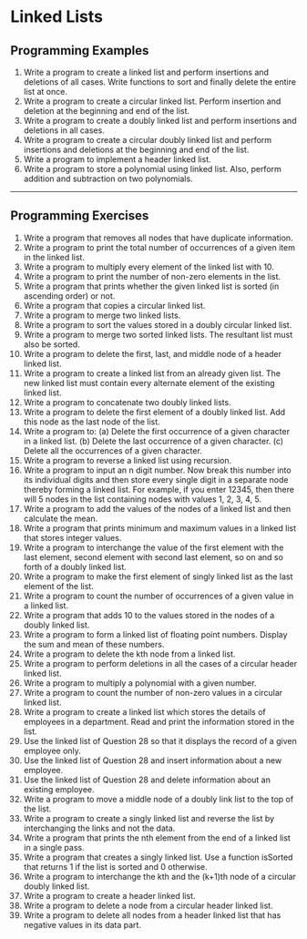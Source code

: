 # Linked Lists
## Programming Examples

1. Write a program to create a linked list and perform insertions and deletions of all cases. Write functions to sort and finally delete the entire list at once.
2. Write a program to create a circular linked list. Perform insertion and deletion at the beginning and end of the list.
3. Write a program to create a doubly linked list and perform insertions and deletions in all cases.
4. Write a program to create a circular doubly linked list and perform insertions and deletions at the beginning and end of the list.
5. Write a program to implement a header linked list.
6. Write a program to store a polynomial using linked list. Also, perform addition and subtraction on two polynomials.

---

## Programming Exercises

1. Write a program that removes all nodes that have duplicate information.
2. Write a program to print the total number of occurrences of a given item in the linked list.
3. Write a program to multiply every element of the linked list with 10.
4. Write a program to print the number of non-zero elements in the list.
5. Write a program that prints whether the given linked list is sorted (in ascending order) or not.
6. Write a program that copies a circular linked list.
7. Write a program to merge two linked lists.
8. Write a program to sort the values stored in a doubly circular linked list.
9. Write a program to merge two sorted linked lists. The resultant list must also be sorted.
10. Write a program to delete the first, last, and middle node of a header linked list.
11. Write a program to create a linked list from an already given list. The new linked list must contain every alternate element of the existing linked list.
12. Write a program to concatenate two doubly linked lists.
13. Write a program to delete the first element of a doubly linked list. Add this node as the last node of the list.
14. Write a program to:
(a) Delete the first occurrence of a given character in a linked list.
(b) Delete the last occurrence of a given character.
(c) Delete all the occurrences of a given character.
15. Write a program to reverse a linked list using recursion.
16. Write a program to input an n digit number. Now break this number into its individual digits and then store every single digit in a separate node thereby forming a linked list. For example, if you enter 12345, then there will 5 nodes in the list containing nodes with values 1, 2, 3, 4, 5.
17. Write a program to add the values of the nodes of a linked list and then calculate the mean.
18. Write a program that prints minimum and maximum values in a linked list that stores integer values.
19. Write a program to interchange the value of the first element with the last element, second element with second last element, so on and so forth of a doubly linked list.
20. Write a program to make the first element of singly linked list as the last element of the list.
21. Write a program to count the number of occurrences of a given value in a linked list.
22. Write a program that adds 10 to the values stored in the nodes of a doubly linked list.
23. Write a program to form a linked list of floating point numbers. Display the sum and mean of these numbers.
24. Write a program to delete the kth node from a linked list.
25. Write a program to perform deletions in all the cases of a circular header linked list.
26. Write a program to multiply a polynomial with a given number.
27. Write a program to count the number of non-zero values in a circular linked list.
28. Write a program to create a linked list which stores the details of employees in a department. Read and print the information stored in the list.
29. Use the linked list of Question 28 so that it displays the record of a given employee only.
30. Use the linked list of Question 28 and insert information about a new employee.
31. Use the linked list of Question 28 and delete information about an existing employee.
32. Write a program to move a middle node of a doubly link list to the top of the list.
33. Write a program to create a singly linked list and reverse the list by interchanging the links and not the data.
34. Write a program that prints the nth element from the end of a linked list in a single pass.
35. Write a program that creates a singly linked list. Use a function isSorted that returns 1 if the list is sorted and 0 otherwise.
36. Write a program to interchange the kth and the (k+1)th node of a circular doubly linked list.
37. Write a program to create a header linked list.
38. Write a program to delete a node from a circular header linked list.
39. Write a program to delete all nodes from a header linked list that has negative values in its data part.
